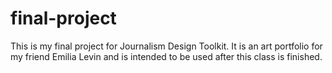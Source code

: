 # final-project
This is my final project for Journalism Design Toolkit. It is an art portfolio for my friend Emilia Levin and is intended to be used after this class is finished.
